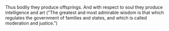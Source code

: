 Thus bodily they produce offsprings. And with respect to soul they produce intelligence and art ("The greatest and most admirable wisdom is that which regulates the government of families and states, and which is called moderation and justice.")
